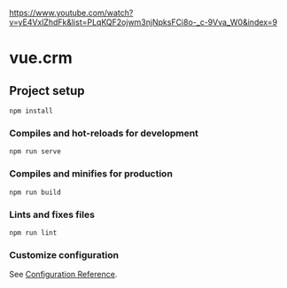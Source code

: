 https://www.youtube.com/watch?v=yE4VxlZhdFk&list=PLqKQF2ojwm3njNpksFCi8o-_c-9Vva_W0&index=9
# vue.crm

## Project setup
```
npm install
```

### Compiles and hot-reloads for development
```
npm run serve
```

### Compiles and minifies for production
```
npm run build
```

### Lints and fixes files
```
npm run lint
```

### Customize configuration
See [Configuration Reference](https://cli.vuejs.org/config/).

